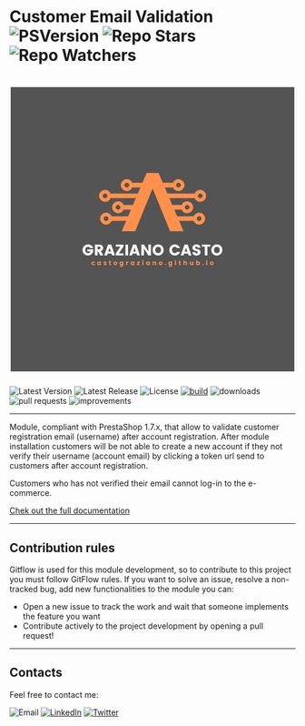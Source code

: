 # Customer Email Validation ![PSVersion](https://img.shields.io/badge/-1.7.x-informational?style=flat&logo=PrestaShop) ![Repo Stars](https://img.shields.io/github/stars/CastoGraziano/customer_email_validation) ![Repo Watchers](https://img.shields.io/github/watchers/CastoGraziano/customer_email_validation)

<h1 align="center"><img src="logo.png" alt="Customer Email Validation" width="500"></h1>

![Latest Version](https://img.shields.io/github/v/release/CastoGraziano/customer_email_validation?label=Version) ![Latest Release](https://img.shields.io/github/release-date/CastoGraziano/customer_email_validation?label=Latest%20Release)  ![License](https://img.shields.io/github/license/CastoGraziano/customer_email_validation) [![build](https://github.com/CastoGraziano/customer_email_validation/actions/workflows/build-release.yml/badge.svg)](https://github.com/CastoGraziano/customer_email_validation/actions/workflows/build-release.yml) ![downloads](https://img.shields.io/github/downloads/CastoGraziano/customer_email_validation/total?label=Downloads) ![pull requests](https://img.shields.io/github/issues-pr-raw/CastoGraziano/customer_email_validation?label=Open%20Pull%20Requests) ![improvements](https://img.shields.io/github/issues/CastoGraziano/customer_email_validation/improvements?label=Improvements)

---

Module, compliant with PrestaShop 1.7.x, that allow to validate customer registration email (username) after account registration.
After module installation customers will be not able to create a new account if they not verify their username (account email) by clicking a token url send to customers after account registration.

Customers who has not verified their email cannot log-in to the e-commerce.

[Chek out the full documentation](https://castograziano.github.io/customer_email_validation/)

---

## Contribution rules

Gitflow is used for this module development, so to contribute to this project you must follow GitFlow rules.
If you want to solve an issue, resolve a non-tracked bug, add new functionalities to the module you can:

- Open a new issue to track the work and wait that someone implements the feature you want
- Contribute actively to the project development by opening a pull request!

---

## Contacts



Feel free to contact me:

![Email](https://img.shields.io/badge/Email-graziano.casto@outlook.com-informational?style=flat&logo=Mail.ru)
[![LinkedIn](https://img.shields.io/badge/LinkedIn-Casto%20Graziano-informational?style=flat&logo=LinkedIn)](www.linkedin.com/in/graziano-casto-503b6817a)
[![Twitter](https://img.shields.io/badge/Twitter-@grazdev_-informational?style=flat&logo=Twitter)](https://twitter.com/grazdev_)
